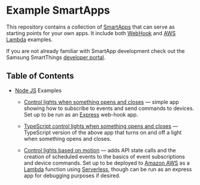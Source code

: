# Example SmartApps

This repository contains a collection of [SmartApps](https://smartthings.developer.samsung.com/docs/smartapps/smartapp-basics.html) that can serve as starting points for your own apps. It include both [WebHook](https://smartthings.developer.samsung.com/docs/smartapps/webhook-apps.html) and [AWS Lambda](https://smartthings.developer.samsung.com/docs/smartapps/aws-lambda.html) examples. 

If you are not already familiar with SmartApp development check out the Samsung SmartThings [developer portal](https://smartthings.developer.samsung.com/docs/index.html).

## Table of Contents

* [Node JS](https://nodejs.org/en/) Examples
  * [Control lights when something opens and closes](node-express-open-close-lighting/README.md) 
  &mdash; simple app showing how to subscribe to events and send commands to devices. 
  Set up to be run as an [Express](https://www.npmjs.com/package/express) web-hook app.

  * [TypeScript control lights when something opens and closes](node-express-open-close-lighting/README.md)
  &mdash; TypeScript version of the above app that turns on and off a light when something opens
  and closes.
  
  * [Control lights based on motion](node-lambda-simple-motion-lighting/README.md) 
  &mdash; adds API state calls and the creation of scheduled events to the basics of event 
  subscriptions and device commands. Set up to be deployed to [Amazon AWS](https://aws.amazon.com/) 
  as a [Lambda](https://aws.amazon.com/lambda/) function using 
  [Serverless](https://www.serverless.com/), though can be run as an express app 
  for debugging purposes if desired.
